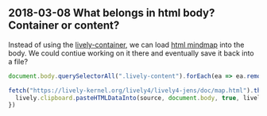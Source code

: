 ## 2018-03-08 What belongs in html body? Container or content?

Instead of using the [lively-container](open://lively-container), we can load [html mindmap](https://lively-kernel.org/lively4/lively4-jens/doc/map.html) into the body. We could contiue working on it there and eventually save it back into a file?

```javascript
document.body.querySelectorAll(".lively-content").forEach(ea => ea.remove())

fetch("https://lively-kernel.org/lively4/lively4-jens/doc/map.html").then(r => r.text()).then(source => {
  lively.clipboard.pasteHTMLDataInto(source, document.body, true, lively.getClientPosition(document.body))
})
```